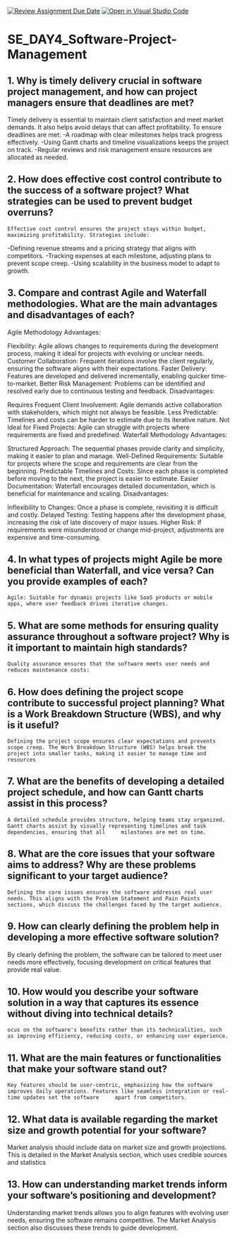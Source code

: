 [![Review Assignment Due Date](https://classroom.github.com/assets/deadline-readme-button-22041afd0340ce965d47ae6ef1cefeee28c7c493a6346c4f15d667ab976d596c.svg)](https://classroom.github.com/a/9pw6JKcu)
[![Open in Visual Studio Code](https://classroom.github.com/assets/open-in-vscode-2e0aaae1b6195c2367325f4f02e2d04e9abb55f0b24a779b69b11b9e10269abc.svg)](https://classroom.github.com/online_ide?assignment_repo_id=18689927&assignment_repo_type=AssignmentRepo)
# SE_DAY4_Software-Project-Management
## 1. Why is timely delivery crucial in software project management, and how can project managers ensure that deadlines are met?
  Timely delivery is essential to maintain client satisfaction and meet market demands.
It also helps avoid delays that can affect profitability. To ensure deadlines are met:
  -A roadmap with clear milestones helps track progress effectively​.
  -Using Gantt charts and timeline visualizations keeps the project on track​.
  -Regular reviews and risk management ensure resources are allocated as needed​.
## 2. How does effective cost control contribute to the success of a software project? What strategies can be used to prevent budget overruns?
    Effective cost control ensures the project stays within budget, maximizing profitability. Strategies include:
-Defining revenue streams and a pricing strategy that aligns with competitors.
-Tracking expenses at each milestone, adjusting plans to prevent scope creep​.
-Using scalability in the business model to adapt to growth.
## 3. Compare and contrast Agile and Waterfall methodologies. What are the main advantages and disadvantages of each?
  Agile Methodology
      Advantages:

Flexibility: Agile allows changes to requirements during the development process, making it ideal for projects with evolving or unclear needs. Customer Collaboration: Frequent iterations involve the client regularly, ensuring the software aligns with their expectations. Faster Delivery: Features are developed and delivered incrementally, enabling quicker time-to-market. Better Risk Management: Problems can be identified and resolved early due to continuous testing and feedback. Disadvantages:

Requires Frequent Client Involvement: Agile demands active collaboration with stakeholders, which might not always be feasible. Less Predictable: Timelines and costs can be harder to estimate due to its iterative nature. Not Ideal for Fixed Projects: Agile can struggle with projects where requirements are fixed and predefined. Waterfall Methodology Advantages:

Structured Approach: The sequential phases provide clarity and simplicity, making it easier to plan and manage. Well-Defined Requirements: Suitable for projects where the scope and requirements are clear from the beginning. Predictable Timelines and Costs: Since each phase is completed before moving to the next, the project is easier to estimate. Easier Documentation: Waterfall encourages detailed documentation, which is beneficial for maintenance and scaling. Disadvantages:

Inflexibility to Changes: Once a phase is complete, revisiting it is difficult and costly. Delayed Testing: Testing happens after the development phase, increasing the risk of late discovery of major issues. Higher Risk: If requirements were misunderstood or change mid-project, adjustments are expensive and time-consuming.
## 4. In what types of projects might Agile be more beneficial than Waterfall, and vice versa? Can you provide examples of each?
    Agile: Suitable for dynamic projects like SaaS products or mobile apps, where user feedback drives iterative changes​.
## 5. What are some methods for ensuring quality assurance throughout a software project? Why is it important to maintain high standards?
    Quality assurance ensures that the software meets user needs and reduces maintenance costs:
## 6. How does defining the project scope contribute to successful project planning? What is a Work Breakdown Structure (WBS), and why is it useful?
    Defining the project scope ensures clear expectations and prevents scope creep. The Work Breakdown Structure (WBS) helps break the project into smaller tasks, making it easier to manage time and resources​
## 7. What are the benefits of developing a detailed project schedule, and how can Gantt charts assist in this process?
    A detailed schedule provides structure, helping teams stay organized. Gantt charts assist by visually representing timelines and task dependencies, ensuring that all     milestones are met on time​.
## 8. What are the core issues that your software aims to address? Why are these problems significant to your target audience?
    Defining the core issues ensures the software addresses real user needs. This aligns with the Problem Statement and Pain Points sections, which discuss the challenges faced by the target audience​.
## 9. How can clearly defining the problem help in developing a more effective software solution?
  By clearly defining the problem, the software can be tailored to meet user needs more effectively, focusing development on critical features that provide real value.
## 10. How would you describe your software solution in a way that captures its essence without diving into technical details?
    ocus on the software's benefits rather than its technicalities, such as improving efficiency, reducing costs, or enhancing user experience​.
## 11. What are the main features or functionalities that make your software stand out?
    Key features should be user-centric, emphasizing how the software improves daily operations. Features like seamless integration or real-time updates set the software     apart from competitors​.
## 12. What data is available regarding the market size and growth potential for your software?
  Market analysis should include data on market size and growth projections. This is detailed in the Market Analysis section, which uses credible sources and statistics
## 13. How can understanding market trends inform your software’s positioning and development?
  Understanding market trends allows you to align features with evolving user needs, ensuring the software remains competitive. The Market Analysis section also discusses these trends to guide development​.
